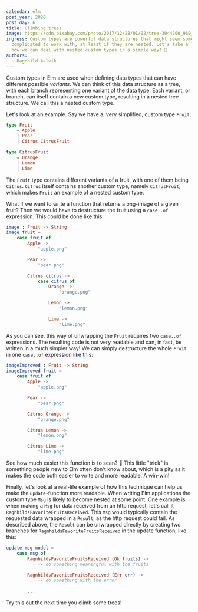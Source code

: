 ```yaml
---
calendar: elm
post_year: 2020
post_day: 6
title: Climbing trees
image: https://cdn.pixabay.com/photo/2017/12/28/01/02/tree-3044200_960_720.jpg
ingress: Custom types are powerful data structures that might seem somewhat
  complicated to work with, at least if they are nested. Let's take a look at
  how we can deal with nested custom types in a simple way! 🍊
authors:
  - Ragnhild Aalvik
---
```

Custom types in Elm are used when defining data types that can have different possible *variants*. We can think of this data structure as a tree, with each branch representing one variant of the data type. Each variant, or branch, can itself contain a new custom type, resulting in a nested tree structure. We call this a nested custom type.

Let's look at an example. Say we have a, very simplified, custom type `Fruit`:

```elm
type Fruit 
	= Apple 
	| Pear
	| Citrus CitrusFruit

type CitrusFruit
	= Orange
	| Lemon
	| Lime
```

The `Fruit` type contains different variants of a fruit, with one of them being `Citrus`. `Citrus` itself contains another custom type, namely `CitrusFruit`, which makes `Fruit` an example of a nested custom type.

What if we want to write a function that returns a png-image of a given fruit? Then we would have to destructure the fruit using a `case..of` expression. This could be done like this:

```elm
image : Fruit -> String
image fruit =
    case fruit of
        Apple ->
            "apple.png"

        Pear ->
            "pear.png"

        Citrus citrus ->
            case citrus of
                Orange ->
                    "orange.png"

                Lemon ->
                    "lemon.png"

                Lime ->
                    "lime.png"
```

As you can see, this way of unwrapping the `Fruit` requires two `case..of` expressions. The resulting code is not very readable and can, in fact, be written in a much simpler way! We can simply destructure the whole `Fruit` in one `case..of` expression like this:

```elm
imageImproved : Fruit -> String
imageImproved fruit = 
    case fruit of 
        Apple -> 
            "apple.png"

        Pear -> 
            "pear.png"

        Citrus Orange -> 
            "orange.png"

        Citrus Lemon ->
            "lemon.png"

        Citrus Lime ->
            "lime.png"
```

See how much easier this function is to scan? 🧐 This little "trick" is something people new to Elm often don't know about, which is a pity as it makes the code both easier to write and more readable. A win-win!

Finally, let's look at a real-life example of how this technique can help us make the `update`-function more readable. When writing Elm applications the custom type `Msg` is likely to become nested at some point. One example is when making a `Msg` for data received from an http request, let's call it `RagnhildsFavoriteFruitsReceived`. This `Msg` would typically contain the requested data wrapped in a `Result`, as the http request could fail. As described above, the `Result` can be unwrapped directly by creating two branches for `RagnhildsFavoriteFruitsReceived` in the update function, like this: 

```elm
update msg model = 
    case msg of 
        RagnhildsFavoriteFruitsReceived (Ok fruits) -> 
            -- do something meaningful with the fruits

        RagnhildsFavoriteFruitsReceived (Err err) -> 
            -- do something with the error
        
        ...
```

Try this out the next time you climb some trees!